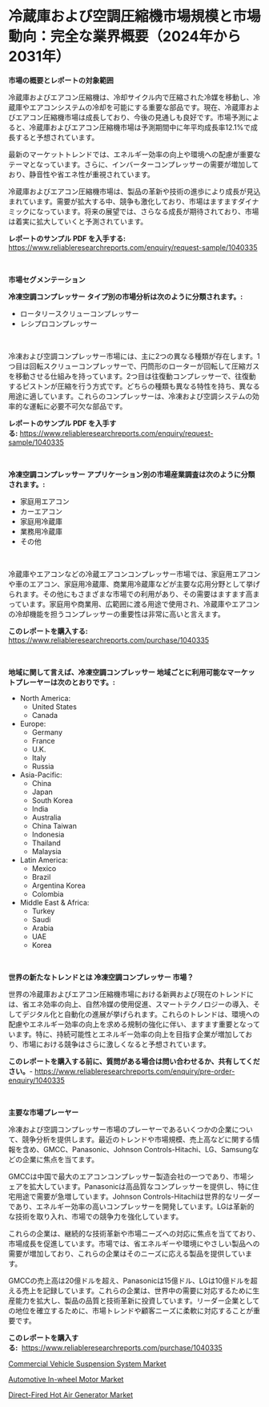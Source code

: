 <p><h1>冷蔵庫および空調圧縮機市場規模と市場動向：完全な業界概要（2024年から2031年）</h1></p><p><strong>市場の概要とレポートの対象範囲</strong></p>
<p><p>冷蔵庫およびエアコン圧縮機は、冷却サイクル内で圧縮された冷媒を移動し、冷蔵庫やエアコンシステムの冷却を可能にする重要な部品です。現在、冷蔵庫およびエアコン圧縮機市場は成長しており、今後の見通しも良好です。市場予測によると、冷蔵庫およびエアコン圧縮機市場は予測期間中に年平均成長率12.1%で成長すると予想されています。</p><p>最新のマーケットトレンドでは、エネルギー効率の向上や環境への配慮が重要なテーマとなっています。さらに、インバーターコンプレッサーの需要が増加しており、静音性や省エネ性が重視されています。</p><p>冷蔵庫およびエアコン圧縮機市場は、製品の革新や技術の進歩により成長が見込まれています。需要が拡大する中、競争も激化しており、市場はますますダイナミックになっています。将来の展望では、さらなる成長が期待されており、市場は着実に拡大していくと予測されています。</p></p>
<p><strong>レポートのサンプル PDF を入手する:</strong> <a href="https://www.reliableresearchreports.com/enquiry/request-sample/1040335">https://www.reliableresearchreports.com/enquiry/request-sample/1040335</a></p>
<p>&nbsp;</p>
<p><strong>市場セグメンテーション</strong></p>
<p><strong>冷凍空調コンプレッサー タイプ別の市場分析は次のように分類されます。:</strong></p>
<p><ul><li>ロータリースクリューコンプレッサー</li><li>レシプロコンプレッサー</li></ul></p>
<p>&nbsp;</p>
<p><p>冷凍および空調コンプレッサー市場には、主に2つの異なる種類が存在します。1つ目は回転スクリューコンプレッサーで、円筒形のローターが回転して圧縮ガスを移動させる仕組みを持っています。2つ目は往復動コンプレッサーで、往復動するピストンが圧縮を行う方式です。どちらの種類も異なる特性を持ち、異なる用途に適しています。これらのコンプレッサーは、冷凍および空調システムの効率的な運転に必要不可欠な部品です。</p></p>
<p><strong>レポートのサンプル PDF を入手する:</strong>&nbsp;<a href="https://www.reliableresearchreports.com/enquiry/request-sample/1040335">https://www.reliableresearchreports.com/enquiry/request-sample/1040335</a></p>
<p>&nbsp;</p>
<p><strong> 冷凍空調コンプレッサー アプリケーション別の市場産業調査は次のように分類されます。:</strong></p>
<p><ul><li>家庭用エアコン</li><li>カーエアコン</li><li>家庭用冷蔵庫</li><li>業務用冷蔵庫</li><li>その他</li></ul></p>
<p>&nbsp;</p>
<p><p>冷蔵庫やエアコンなどの冷蔵エアコンコンプレッサー市場では、家庭用エアコンや車のエアコン、家庭用冷蔵庫、商業用冷蔵庫などが主要な応用分野として挙げられます。その他にもさまざまな市場での利用があり、その需要はますます高まっています。家庭用や商業用、広範囲に渡る用途で使用され、冷蔵庫やエアコンの冷却機能を担うコンプレッサーの重要性は非常に高いと言えます。</p></p>
<p><strong>このレポートを購入する:</strong>&nbsp; <a href="https://www.reliableresearchreports.com/purchase/1040335">https://www.reliableresearchreports.com/purchase/1040335</a></p>
<p>&nbsp;</p>
<p><strong>地域に関して言えば、冷凍空調コンプレッサー 地域ごとに利用可能なマーケットプレーヤーは次のとおりです。:</strong></p>
<p><ul>
    <li>
        North America:
        <ul>
            <li>United States</li>
            <li>Canada</li>
        </ul>
    </li>
    <li>
        Europe:
        <ul>
            <li>Germany</li>
            <li>France</li>
            <li>U.K.</li>
            <li>Italy</li>
            <li>Russia</li>
        </ul>
    </li>
    <li>
        Asia-Pacific:
        <ul>
            <li>China</li>
            <li>Japan</li>
            <li>South Korea</li>
            <li>India</li>
            <li>Australia</li>
            <li>China Taiwan</li>
            <li>Indonesia</li>
            <li>Thailand</li>
            <li>Malaysia</li>
        </ul>
    </li>
    <li>
        Latin America:
        <ul>
            <li>Mexico</li>
            <li>Brazil</li>
            <li>Argentina Korea</li>
            <li>Colombia</li>
        </ul>
    </li>
    <li>
        Middle East & Africa:
        <ul>
            <li>Turkey</li>
            <li>Saudi</li>
            <li>Arabia</li>
            <li>UAE</li>
            <li>Korea</li>
        </ul>
    </li>
    </ul></p>
<p>&nbsp;</p>
<p><strong>世界の新たなトレンドとは 冷凍空調コンプレッサー 市場？</strong></p>
<p><p>世界の冷蔵庫およびエアコン圧縮機市場における新興および現在のトレンドには、省エネ効率の向上、自然冷媒の使用促進、スマートテクノロジーの導入、そしてデジタル化と自動化の進展が挙げられます。これらのトレンドは、環境への配慮やエネルギー効率の向上を求める規制の強化に伴い、ますます重要となっています。特に、持続可能性とエネルギー効率の向上を目指す企業が増加しており、市場における競争はさらに激しくなると予想されています。</p></p>
<p><strong>このレポートを購入する前に、質問がある場合は問い合わせるか、共有してください。</strong>- <a href="https://www.reliableresearchreports.com/enquiry/pre-order-enquiry/1040335">https://www.reliableresearchreports.com/enquiry/pre-order-enquiry/1040335</a></p>
<p>&nbsp;</p>
<p><strong>主要な市場プレーヤー</strong></p>
<p><p>冷凍および空調コンプレッサー市場のプレーヤーであるいくつかの企業について、競争分析を提供します。最近のトレンドや市場規模、売上高などに関する情報を含め、GMCC、Panasonic、Johnson Controls-Hitachi、LG、Samsungなどの企業に焦点を当てます。</p><p>GMCCは中国で最大のエアコンコンプレッサー製造会社の一つであり、市場シェアを拡大しています。Panasonicは高品質なコンプレッサーを提供し、特に住宅用途で需要が急増しています。Johnson Controls-Hitachiは世界的なリーダーであり、エネルギー効率の高いコンプレッサーを開発しています。LGは革新的な技術を取り入れ、市場での競争力を強化しています。</p><p>これらの企業は、継続的な技術革新や市場ニーズへの対応に焦点を当てており、市場成長を促進しています。市場では、省エネルギーや環境にやさしい製品への需要が増加しており、これらの企業はそのニーズに応える製品を提供しています。</p><p>GMCCの売上高は20億ドルを超え、Panasonicは15億ドル、LGは10億ドルを超える売上を記録しています。これらの企業は、世界中の需要に対応するために生産能力を拡大し、製品の品質と技術革新に投資しています。リーダー企業としての地位を確立するために、市場トレンドや顧客ニーズに柔軟に対応することが重要です。</p></p>
<p><strong>このレポートを購入する:</strong>&nbsp;&nbsp;<a href="https://www.reliableresearchreports.com/purchase/1040335">https://www.reliableresearchreports.com/purchase/1040335</a></p>
<p><p><a href="https://github.com/Whitneyboyettebo9kiw7yr13/Market-Research-Report-List-1/blob/main/commercial-vehicle-suspension-system-market.md">Commercial Vehicle Suspension System Market</a></p><p><a href="https://github.com/sonuprakash1/Market-Research-Report-List-1/blob/main/automotive-in-wheel-motor-market.md">Automotive In-wheel Motor Market</a></p><p><a href="https://view.publitas.com/reportprime-1/direct-fired-hot-air-generator-market-size-focuses-on-market-dynamics-in-depth-analysis-and-future-projections-of-its-market-forecasted-for-period-from-2023-to-2030/">Direct-Fired Hot Air Generator Market</a></p></p>